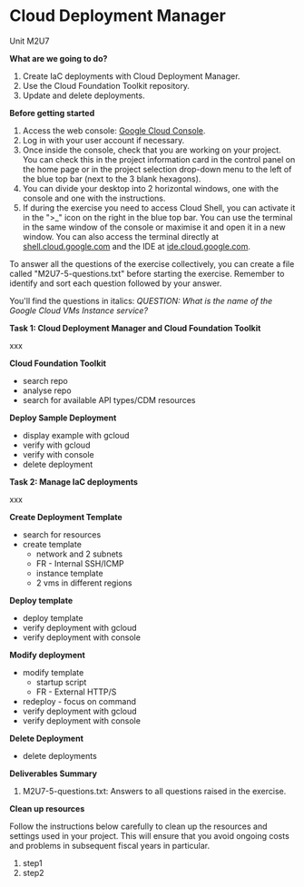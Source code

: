 # **Cloud Deployment Manager**

Unit M2U7

**What are we going to do?**

1. Create IaC deployments with Cloud Deployment Manager.
2. Use the Cloud Foundation Toolkit repository.
3. Update and delete deployments.

**Before getting started**

1. Access the web console: [Google Cloud Console](https://console.cloud.google.com/).
2. Log in with your user account if necessary.
3. Once inside the console, check that you are working on your project. You can check this in the project information card in the control panel on the home page or in the project selection drop-down menu to the left of the blue top bar (next to the 3 blank hexagons).
4. You can divide your desktop into 2 horizontal windows, one with the console and one with the instructions.
5. If during the exercise you need to access Cloud Shell, you can activate it in the ">_" icon on the right in the blue top bar. You can use the terminal in the same window of the console or maximise it and open it in a new window. You can also access the terminal directly at [shell.cloud.google.com](https://shell.cloud.google.com/) and the IDE at [ide.cloud.google.com](https://ide.cloud.google.com/).

To answer all the questions of the exercise collectively, you can create a file called &quot;M2U7-5-questions.txt&quot; before starting the exercise. Remember to identify and sort each question followed by your answer.

You&#39;ll find the questions in italics: _QUESTION: What is the name of the Google Cloud VMs Instance service?_

**Task 1: Cloud Deployment Manager and Cloud Foundation Toolkit**

xxx

**Cloud Foundation Toolkit**

- search repo
- analyse repo
- search for available API types/CDM resources

**Deploy Sample Deployment**

- display example with gcloud
- verify with gcloud
- verify with console
- delete deployment

**Task 2: Manage IaC deployments**

xxx

**Create Deployment Template**

- search for resources
- create template
  - network and 2 subnets
  - FR - Internal SSH/ICMP
  - instance template
  - 2 vms in different regions

**Deploy template**

- deploy template
- verify deployment with gcloud
- verify deployment with console

**Modify deployment**

- modify template
  - startup script
  - FR - External HTTP/S
- redeploy - focus on command
- verify deployment with gcloud
- verify deployment with console

**Delete Deployment**

- delete deployments

**Deliverables Summary**

1. M2U7-5-questions.txt: Answers to all questions raised in the exercise.

**Clean up resources**

Follow the instructions below carefully to clean up the resources and settings used in your project. This will ensure that you avoid ongoing costs and problems in subsequent fiscal years in particular.

1. step1
2. step2
